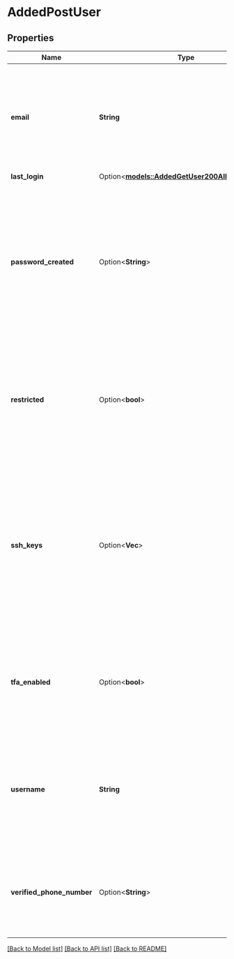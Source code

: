 # AddedPostUser

## Properties

Name | Type | Description | Notes
------------ | ------------- | ------------- | -------------
**email** | **String** | The email address for the User. Linode sends emails to this address for account management communications. May be used for other communications as configured. | 
**last_login** | Option<[**models::AddedGetUser200AllOfLastLogin**](added_get_user_200_allOf_last_login.md)> |  | [optional]
**password_created** | Option<**String**> | __Read-only__ The date and time when this User's current password was created.  User passwords are first created during the Account sign-up process, and updated using the [Reset Password](https://login.linode.com/forgot/password) webpage.  `null` if this User has not created a password yet. | [optional][readonly]
**restricted** | Option<**bool**> | If `true`, the User must be granted access to perform actions or access entities on this Account. Run [List a user's grants](https://techdocs.akamai.com/linode-api/reference/get-user-grants) for details on how to configure grants for a restricted User. | [optional]
**ssh_keys** | Option<**Vec<String>**> | __Read-only__ A list of SSH Key labels added by this User.  Users can add keys with the [Add an SSH key](https://techdocs.akamai.com/linode-api/reference/post-add-ssh-key) operation.  These keys are deployed when this User is included in the `authorized_users` field of the following requests:  - [Create a Linode](https://techdocs.akamai.com/linode-api/reference/post-linode-instance) - [Rebuild a Linode](https://techdocs.akamai.com/linode-api/reference/post-rebuild-linode-instance) - [Create a disk](https://techdocs.akamai.com/linode-api/reference/post-add-linode-disk) | [optional][readonly]
**tfa_enabled** | Option<**bool**> | __Read-only__ A boolean value indicating if the User has Two Factor Authentication (TFA) enabled. Run the [Create a two factor secret](https://techdocs.akamai.com/linode-api/reference/post-tfa-enable) operation to enable TFA. | [optional][readonly]
**username** | **String** | __Filterable__ The User's username. This is used for logging in, and may also be displayed alongside actions the User performs (for example, in Events or public StackScripts). | 
**verified_phone_number** | Option<**String**> | __Read-only__ The phone number verified for this User Profile with the [Verify a phone number](https://techdocs.akamai.com/linode-api/reference/post-profile-phone-number-verify) operation.  `null` if this User Profile has no verified phone number. | [optional][readonly]

[[Back to Model list]](../README.md#documentation-for-models) [[Back to API list]](../README.md#documentation-for-api-endpoints) [[Back to README]](../README.md)


